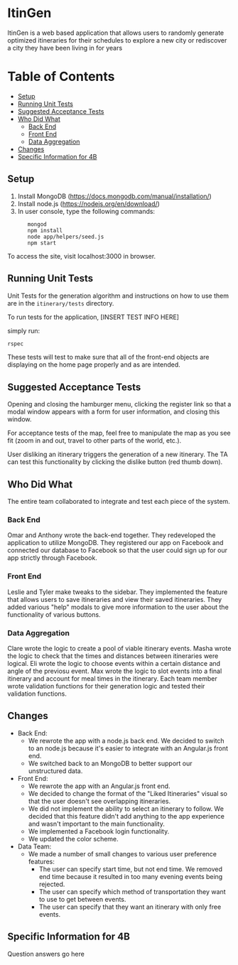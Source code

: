 # ItinGen

ItinGen is a web based application that allows users to randomly
generate optimized itineraries for their schedules to explore a new city
or rediscover a city they have been living in for years

# Table of Contents

- [Setup](#setup)
- [Running Unit Tests](#running-unit-tests)
- [Suggested Acceptance Tests](#suggested-acceptance-tests)
- [Who Did What](#who-did-what)
    * [Back End](#back-end)
    * [Front End](#front-end)
    * [Data Aggregation](#data-aggregation)
- [Changes](#changes)
- [Specific Information for 4B](#specific-information-for-4b)


## Setup

1. Install MongoDB (https://docs.mongodb.com/manual/installation/)
2. Install node.js (https://nodejs.org/en/download/)
3. In user console, type the following commands:
   ```
      mongod
      npm install
      node app/helpers/seed.js
      npm start
   ```

To access the site, visit localhost:3000 in browser.

## Running Unit Tests
Unit Tests for the generation algorithm and instructions on how to use them are in the `itinerary/tests` directory.

To run tests for the application, [INSERT TEST INFO HERE]

simply run:
```bash
rspec
```
These tests will test to make sure that all of the front-end objects are
displaying on the home page properly and as are intended.

## Suggested Acceptance Tests
Opening and closing the hamburger menu, clicking the register link so that a modal window appears with a form for user information, and closing this window.

For acceptance tests of the map, feel free to manipulate the map as you see fit (zoom in and out, travel to other parts of the world, etc.).

User disliking an itinerary triggers the generation of a new itinerary. The TA can test this functionality by clicking the dislike button (red thumb down).


## Who Did What

The entire team collaborated to integrate and test each piece of the system. 

### Back End
Omar and Anthony wrote the back-end together. They redeveloped the application to utilize MongoDB. They registered our app on Facebook and connected our database to Facebook so that the user could sign up for our app strictly through Facebook. 

### Front End
Leslie and Tyler make tweaks to the sidebar. They implemented the feature that allows users to save itineraries and view their saved itineraries. They added various "help" modals to give more information to the user about the functionality of various buttons. 

### Data Aggregation
Clare wrote the logic to create a pool of viable itinerary events. Masha wrote the logic to check that the times and distances between itineraries were logical. Eli wrote the logic to choose events within a certain distance and angle of the previosu event. Max wrote the logic to slot events into a final itinerary and account for meal times in the itinerary. Each team member wrote validation functions for their generation logic and tested their validation functions. 



## Changes
- Back End:
   * We rewrote the app with a node.js back end. We decided to switch to an node.js because it's easier to integrate with an Angular.js front end. 
   * We switched back to an MongoDB to better support our unstructured data.
- Front End:
   * We rewrote the app with an Angular.js front end.
   * We decided to change the format of the "Liked Itineraries" visual so that the user doesn't see overlapping itineraries.
   * We did not implement the ability to select an itinerary to follow. We decided that this feature didn't add anything to the app experience and wasn't important to the main functionality.
   * We implemented a Facebook login functionality. 
   * We updated the color scheme. 
- Data Team:
   * We made a number of small changes to various user preference features:
      * The user can specify start time, but not end time. We removed end time because it resulted in too many evening events being rejected.
      * The user can specify which method of transportation they want to use to get between events.
      * The user can specify that they want an itinerary with only free events. 

## Specific Information for 4B

Question answers go here

